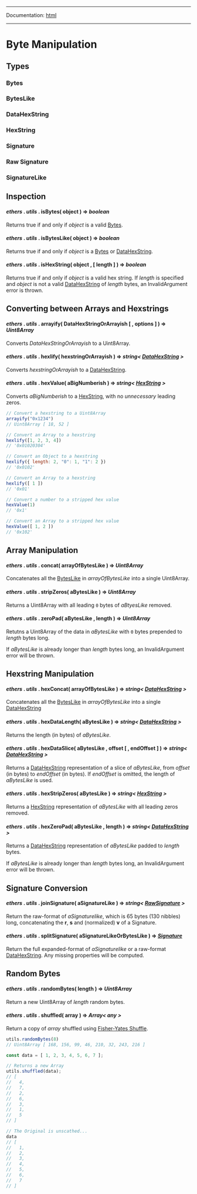 -----

Documentation: [html](https://docs.ethers.io/)

-----

Byte Manipulation
=================

Types
-----

### Bytes

### BytesLike

### DataHexString

### HexString

### Signature

### Raw Signature

### SignatureLike

Inspection
----------

#### *ethers* . *utils* . **isBytes**( object ) => *boolean*

Returns true if and only if *object* is a valid [Bytes](/v5/api/utils/bytes/#Bytes).


#### *ethers* . *utils* . **isBytesLike**( object ) => *boolean*

Returns true if and only if *object* is a [Bytes](/v5/api/utils/bytes/#Bytes) or [DataHexString](/v5/api/utils/bytes/#DataHexString).


#### *ethers* . *utils* . **isHexString**( object , [ length ] ) => *boolean*

Returns true if and only if *object* is a valid hex string. If *length* is specified and *object* is not a valid [DataHexString](/v5/api/utils/bytes/#DataHexString) of *length* bytes, an InvalidArgument error is thrown.


Converting between Arrays and Hexstrings
----------------------------------------

#### *ethers* . *utils* . **arrayify**( DataHexStringOrArrayish [ , options ] ) => *Uint8Array*

Converts *DataHexStringOrArrayish* to a Uint8Array.


#### *ethers* . *utils* . **hexlify**( hexstringOrArrayish ) => *string< [DataHexString](/v5/api/utils/bytes/#DataHexString) >*

Converts *hexstringOrArrayish* to a [DataHexString](/v5/api/utils/bytes/#DataHexString).


#### *ethers* . *utils* . **hexValue**( aBigNumberish ) => *string< [HexString](/v5/api/utils/bytes/#HexString) >*

Converts *aBigNumberish* to a [HexString](/v5/api/utils/bytes/#HexString), with no *unnecessary* leading zeros.


```javascript
// Convert a hexstring to a Uint8Array
arrayify("0x1234")
// Uint8Array [ 18, 52 ]

// Convert an Array to a hexstring
hexlify([1, 2, 3, 4])
// '0x01020304'

// Convert an Object to a hexstring
hexlify({ length: 2, "0": 1, "1": 2 })
// '0x0102'

// Convert an Array to a hexstring
hexlify([ 1 ])
// '0x01'

// Convert a number to a stripped hex value
hexValue(1)
// '0x1'

// Convert an Array to a stripped hex value
hexValue([ 1, 2 ])
// '0x102'
```

Array Manipulation
------------------

#### *ethers* . *utils* . **concat**( arrayOfBytesLike ) => *Uint8Array*

Concatenates all the [BytesLike](/v5/api/utils/bytes/#BytesLike) in *arrayOfBytesLike* into a single Uint8Array.


#### *ethers* . *utils* . **stripZeros**( aBytesLike ) => *Uint8Array*

Returns a Uint8Array with all leading `0` bytes of *aBtyesLike* removed.


#### *ethers* . *utils* . **zeroPad**( aBytesLike , length ) => *Uint8Array*

Retutns a Uint8Array of the data in *aBytesLike* with `0` bytes prepended to *length* bytes long.

If *aBytesLike* is already longer than *length* bytes long, an InvalidArgument error will be thrown.


Hexstring Manipulation
----------------------

#### *ethers* . *utils* . **hexConcat**( arrayOfBytesLike ) => *string< [DataHexString](/v5/api/utils/bytes/#DataHexString) >*

Concatenates all the [BytesLike](/v5/api/utils/bytes/#BytesLike) in *arrayOfBytesLike* into a single [DataHexString](/v5/api/utils/bytes/#DataHexString)


#### *ethers* . *utils* . **hexDataLength**( aBytesLike ) => *string< [DataHexString](/v5/api/utils/bytes/#DataHexString) >*

Returns the length (in bytes) of *aBytesLike*.


#### *ethers* . *utils* . **hexDataSlice**( aBytesLike , offset [ , endOffset ] ) => *string< [DataHexString](/v5/api/utils/bytes/#DataHexString) >*

Returns a [DataHexString](/v5/api/utils/bytes/#DataHexString) representation of a slice of *aBytesLike*, from *offset* (in bytes) to *endOffset* (in bytes). If *endOffset* is omitted, the length of *aBytesLike* is used.


#### *ethers* . *utils* . **hexStripZeros**( aBytesLike ) => *string< [HexString](/v5/api/utils/bytes/#HexString) >*

Returns a [HexString](/v5/api/utils/bytes/#HexString) representation of *aBytesLike* with all leading zeros removed.


#### *ethers* . *utils* . **hexZeroPad**( aBytesLike , length ) => *string< [DataHexString](/v5/api/utils/bytes/#DataHexString) >*

Returns a [DataHexString](/v5/api/utils/bytes/#DataHexString) representation of *aBytesLike* padded to *length* bytes.

If *aBytesLike* is already longer than *length* bytes long, an InvalidArgument error will be thrown.


Signature Conversion
--------------------

#### *ethers* . *utils* . **joinSignature**( aSignatureLike ) => *string< [RawSignature](/v5/api/utils/bytes/#signature-raw) >*

Return the raw-format of *aSignaturelike*, which is 65 bytes (130 nibbles) long, concatenating the **r**, **s** and (normalized) **v** of a Signature.


#### *ethers* . *utils* . **splitSignature**( aSignatureLikeOrBytesLike ) => *[Signature](/v5/api/utils/bytes/#Signature)*

Return the full expanded-format of *aSignaturelike* or a raw-format [DataHexString](/v5/api/utils/bytes/#DataHexString). Any missing properties will be computed.


Random Bytes
------------

#### *ethers* . *utils* . **randomBytes**( length ) => *Uint8Array*

Return a new Uint8Array of *length* random bytes.


#### *ethers* . *utils* . **shuffled**( array ) => *Array< any >*

Return a copy of *array* shuffled using [Fisher-Yates Shuffle](https://en.wikipedia.org/wiki/Fisher-Yates_shuffle).


```javascript
utils.randomBytes(8)
// Uint8Array [ 168, 156, 99, 46, 210, 32, 243, 216 ]

const data = [ 1, 2, 3, 4, 5, 6, 7 ];

// Returns a new Array
utils.shuffled(data);
// [
//   4,
//   7,
//   2,
//   6,
//   3,
//   1,
//   5
// ]

// The Original is unscathed...
data
// [
//   1,
//   2,
//   3,
//   4,
//   5,
//   6,
//   7
// ]
```

